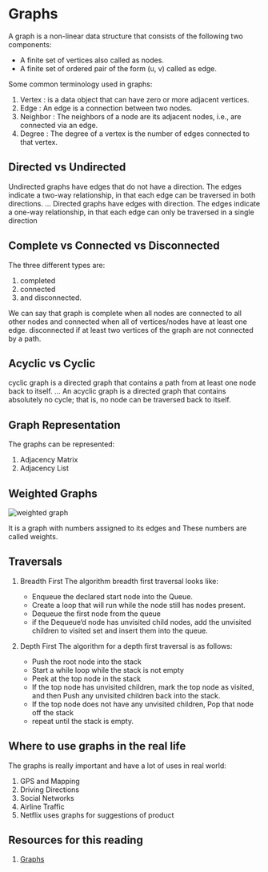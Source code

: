 # Graphs

A graph is a  non-linear data structure that consists of the following two components:

* A finite set of vertices also called as nodes.
* A finite set of ordered pair of the form (u, v) called as edge.

Some common terminology used in graphs:

1. Vertex : is a data object that can have zero or more adjacent vertices.
2. Edge : An edge is a connection between two nodes.
3. Neighbor : The neighbors of a node are its adjacent nodes, i.e., are connected via an edge.
4. Degree : The degree of a vertex is the number of edges connected to that vertex.

## Directed vs Undirected

Undirected graphs have edges that do not have a direction. The edges indicate a two-way relationship, in that each edge can be traversed in both directions. ... Directed graphs have edges with direction. The edges indicate a one-way relationship, in that each edge can only be traversed in a single direction

## Complete vs Connected vs Disconnected

The three different types are:

1. completed
2. connected
3. and disconnected.

We can say that graph is complete when all nodes are connected to all other nodes and connected when all of vertices/nodes have at least one edge. disconnected if at least two vertices of the graph are not connected by a path.

## Acyclic vs Cyclic

cyclic graph is a directed graph that contains a path from at least one node back to itself. ... An acyclic graph is a directed graph that contains absolutely no cycle; that is, no node can be traversed back to itself.

## Graph Representation

The graphs can be represented:

1. Adjacency Matrix
2. Adjacency List

## Weighted Graphs

![weighted graph](https://he-s3.s3.amazonaws.com/media/uploads/445cf8c.jpg)

It is a graph with numbers assigned to its edges and These numbers are called weights.

## Traversals

1. Breadth First
The algorithm breadth first traversal looks like:

   * Enqueue the declared start node into the Queue.
   * Create a loop that will run while the node still has nodes present.
   * Dequeue the first node from the queue
   * if the Dequeue‘d node has unvisited child nodes, add the unvisited children to visited set and insert them into the queue.

2. Depth First
The algorithm for a depth first traversal is as follows:

   * Push the root node into the stack
   * Start a while loop while the stack is not empty
   * Peek at the top node in the stack
   * If the top node has unvisited children, mark the top node as visited, and then Push any unvisited children back into the stack.
   * If the top node does not have any unvisited children, Pop that node off the stack
   * repeat until the stack is empty.

## Where to use graphs in the real life

The graphs is really important and have a lot of uses in real world:

1. GPS and Mapping
2. Driving Directions
3. Social Networks
4. Airline Traffic
5. Netflix uses graphs for suggestions of product

## Resources for this reading

1. [Graphs](https://codefellows.github.io/common_curriculum/data_structures_and_algorithms/Code_401/class-35/resources/graphs.html)
